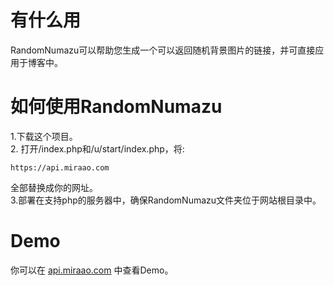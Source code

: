 # 有什么用
RandomNumazu可以帮助您生成一个可以返回随机背景图片的链接，并可直接应用于博客中。

# 如何使用RandomNumazu
1.下载这个项目。  
2.
打开/index.php和/u/start/index.php，将:
```
https://api.miraao.com
```
全部替换成你的网址。  
3.部署在支持php的服务器中，确保RandomNumazu文件夹位于网站根目录中。  

# Demo
你可以在 [api.miraao.com](https://api.miraao.com/RandomNumazu/u/) 中查看Demo。
